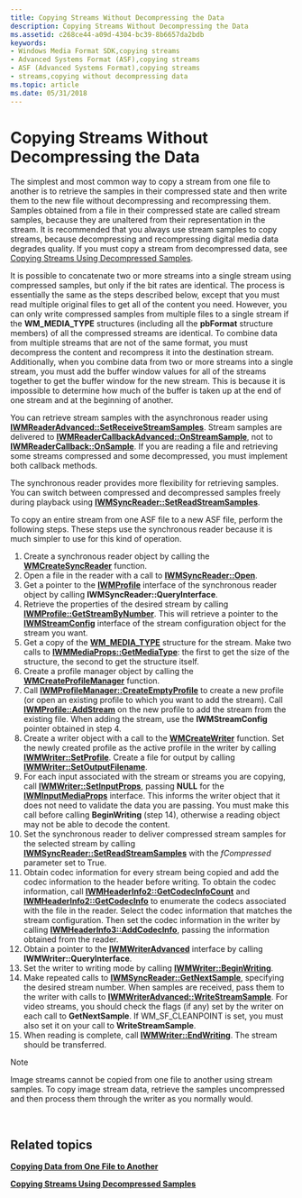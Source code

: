 ```yaml
---
title: Copying Streams Without Decompressing the Data
description: Copying Streams Without Decompressing the Data
ms.assetid: c268ce44-a09d-4304-bc39-8b6657da2bdb
keywords:
- Windows Media Format SDK,copying streams
- Advanced Systems Format (ASF),copying streams
- ASF (Advanced Systems Format),copying streams
- streams,copying without decompressing data
ms.topic: article
ms.date: 05/31/2018
---
```


# Copying Streams Without Decompressing the Data

The simplest and most common way to copy a stream from one file to another is to retrieve the samples in their compressed state and then write them to the new file without decompressing and recompressing them. Samples obtained from a file in their compressed state are called stream samples, because they are unaltered from their representation in the stream. It is recommended that you always use stream samples to copy streams, because decompressing and recompressing digital media data degrades quality. If you must copy a stream from decompressed data, see [Copying Streams Using Decompressed Samples](copying-streams-using-decompressed-samples.md).

It is possible to concatenate two or more streams into a single stream using compressed samples, but only if the bit rates are identical. The process is essentially the same as the steps described below, except that you must read multiple original files to get all of the content you need. However, you can only write compressed samples from multiple files to a single stream if the **WM\_MEDIA\_TYPE** structures (including all the **pbFormat** structure members) of all the compressed streams are identical. To combine data from multiple streams that are not of the same format, you must decompress the content and recompress it into the destination stream. Additionally, when you combine data from two or more streams into a single stream, you must add the buffer window values for all of the streams together to get the buffer window for the new stream. This is because it is impossible to determine how much of the buffer is taken up at the end of one stream and at the beginning of another.

You can retrieve stream samples with the asynchronous reader using [**IWMReaderAdvanced::SetReceiveStreamSamples**](/windows/desktop/api/Wmsdkidl/nf-wmsdkidl-iwmreaderadvanced-setreceivestreamsamples). Stream samples are delivered to [**IWMReaderCallbackAdvanced::OnStreamSample**](/windows/desktop/api/Wmsdkidl/nf-wmsdkidl-iwmreadercallbackadvanced-onstreamsample), not to [**IWMReaderCallback::OnSample**](/windows/desktop/api/Wmsdkidl/nf-wmsdkidl-iwmreadercallback-onsample). If you are reading a file and retrieving some streams compressed and some decompressed, you must implement both callback methods.

The synchronous reader provides more flexibility for retrieving samples. You can switch between compressed and decompressed samples freely during playback using [**IWMSyncReader::SetReadStreamSamples**](/windows/desktop/api/Wmsdkidl/nf-wmsdkidl-iwmsyncreader-setreadstreamsamples).

To copy an entire stream from one ASF file to a new ASF file, perform the following steps. These steps use the synchronous reader because it is much simpler to use for this kind of operation.

1.  Create a synchronous reader object by calling the [**WMCreateSyncReader**](/windows/desktop/api/Wmsdkidl/nf-wmsdkidl-wmcreatesyncreader) function.
2.  Open a file in the reader with a call to [**IWMSyncReader::Open**](/windows/desktop/api/Wmsdkidl/nf-wmsdkidl-iwmsyncreader-open).
3.  Get a pointer to the [**IWMProfile**](iwmprofile.md) interface of the synchronous reader object by calling **IWMSyncReader::QueryInterface**.
4.  Retrieve the properties of the desired stream by calling [**IWMProfile::GetStreamByNumber**](/windows/desktop/api/Wmsdkidl/nf-wmsdkidl-iwmprofile-getstreambynumber). This will retrieve a pointer to the [**IWMStreamConfig**](/windows/desktop/api/wmsdkidl/nn-wmsdkidl-iwmstreamconfig) interface of the stream configuration object for the stream you want.
5.  Get a copy of the [**WM\_MEDIA\_TYPE**](/previous-versions/windows/desktop/api/wmsdkidl/ns-wmsdkidl-wm_media_type) structure for the stream. Make two calls to [**IWMMediaProps::GetMediaType**](/windows/desktop/api/Wmsdkidl/nf-wmsdkidl-iwmmediaprops-getmediatype): the first to get the size of the structure, the second to get the structure itself.
6.  Create a profile manager object by calling the [**WMCreateProfileManager**](/windows/desktop/api/Wmsdkidl/nf-wmsdkidl-wmcreateprofilemanager) function.
7.  Call [**IWMProfileManager::CreateEmptyProfile**](/windows/desktop/api/Wmsdkidl/nf-wmsdkidl-iwmprofilemanager-createemptyprofile) to create a new profile (or open an existing profile to which you want to add the stream). Call [**IWMProfile::AddStream**](/windows/desktop/api/Wmsdkidl/nf-wmsdkidl-iwmprofile-addstream) on the new profile to add the stream from the existing file. When adding the stream, use the **IWMStreamConfig** pointer obtained in step 4.
8.  Create a writer object with a call to the [**WMCreateWriter**](/windows/desktop/api/Wmsdkidl/nf-wmsdkidl-wmcreatewriter) function. Set the newly created profile as the active profile in the writer by calling [**IWMWriter::SetProfile**](/windows/desktop/api/Wmsdkidl/nf-wmsdkidl-iwmwriter-setprofile). Create a file for output by calling [**IWMWriter::SetOutputFilename**](/windows/desktop/api/Wmsdkidl/nf-wmsdkidl-iwmwriter-setoutputfilename).
9.  For each input associated with the stream or streams you are copying, call [**IWMWriter::SetInputProps**](/windows/desktop/api/Wmsdkidl/nf-wmsdkidl-iwmwriter-setinputprops), passing **NULL** for the [**IWMInputMediaProps**](/windows/desktop/api/wmsdkidl/nn-wmsdkidl-iwminputmediaprops) interface. This informs the writer object that it does not need to validate the data you are passing. You must make this call before calling **BeginWriting** (step 14), otherwise a reading object may not be able to decode the content.
10. Set the synchronous reader to deliver compressed stream samples for the selected stream by calling [**IWMSyncReader::SetReadStreamSamples**](/windows/desktop/api/Wmsdkidl/nf-wmsdkidl-iwmsyncreader-setreadstreamsamples) with the *fCompressed* parameter set to True.
11. Obtain codec information for every stream being copied and add the codec information to the header before writing. To obtain the codec information, call [**IWMHeaderInfo2::GetCodecInfoCount**](/windows/desktop/api/Wmsdkidl/nf-wmsdkidl-iwmheaderinfo2-getcodecinfocount) and [**IWMHeaderInfo2::GetCodecInfo**](/windows/desktop/api/Wmsdkidl/nf-wmsdkidl-iwmheaderinfo2-getcodecinfo) to enumerate the codecs associated with the file in the reader. Select the codec information that matches the stream configuration. Then set the codec information in the writer by calling [**IWMHeaderInfo3::AddCodecInfo**](/windows/desktop/api/Wmsdkidl/nf-wmsdkidl-iwmheaderinfo3-addcodecinfo), passing the information obtained from the reader.
12. Obtain a pointer to the [**IWMWriterAdvanced**](/windows/desktop/api/wmsdkidl/nn-wmsdkidl-iwmwriteradvanced) interface by calling **IWMWriter::QueryInterface**.
13. Set the writer to writing mode by calling [**IWMWriter::BeginWriting**](/windows/desktop/api/Wmsdkidl/nf-wmsdkidl-iwmwriter-beginwriting).
14. Make repeated calls to [**IWMSyncReader::GetNextSample**](/windows/desktop/api/Wmsdkidl/nf-wmsdkidl-iwmsyncreader-getnextsample), specifying the desired stream number. When samples are received, pass them to the writer with calls to [**IWMWriterAdvanced::WriteStreamSample**](/windows/desktop/api/Wmsdkidl/nf-wmsdkidl-iwmwriteradvanced-writestreamsample). For video streams, you should check the flags (if any) set by the writer on each call to **GetNextSample**. If WM\_SF\_CLEANPOINT is set, you must also set it on your call to **WriteStreamSample**.
15. When reading is complete, call [**IWMWriter::EndWriting**](/windows/desktop/api/Wmsdkidl/nf-wmsdkidl-iwmwriter-endwriting). The stream should be transferred.

> [!Note]  
> Image streams cannot be copied from one file to another using stream samples. To copy image stream data, retrieve the samples uncompressed and then process them through the writer as you normally would.

 

## Related topics

<dl> <dt>

[**Copying Data from One File to Another**](copying-data-from-one-file-to-another.md)
</dt> <dt>

[**Copying Streams Using Decompressed Samples**](copying-streams-using-decompressed-samples.md)
</dt> </dl>

 

 




